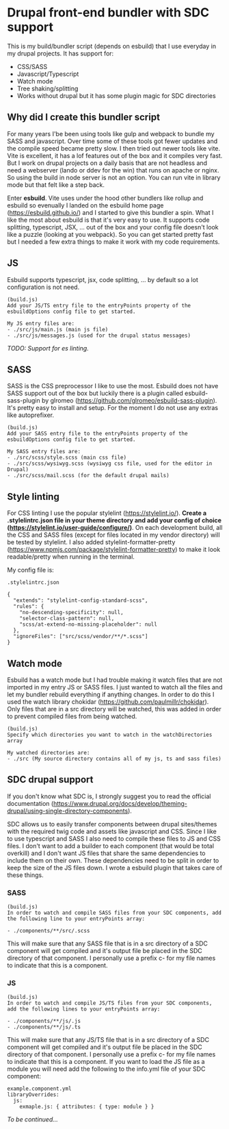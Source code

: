 # Drupal front-end bundler with SDC support
This is my build/bundler script (depends on esbuild) that I use everyday in my drupal projects.
It has support for:
- CSS/SASS
- Javascript/Typescript
- Watch mode
- Tree shaking/splitting
- Works without drupal but it has some plugin magic for SDC directories

## Why did I create this bundler script
For many years I'be been using tools like gulp and webpack to bundle my SASS and javascript. Over time some of these tools got fewer updates and the compile speed became pretty slow. I then tried out newer tools like vite. Vite is excellent, it has a lof features out of the box and it compiles very fast. But I work on drupal projects on a daily basis that are not headless and need a webserver (lando or ddev for the win) that runs on apache or nginx. So using the build in node server is not an option. You can run vite in library mode but that felt like a step back.

Enter **esbuild**. Vite uses under the hood other bundlers like rollup and esbuild so evenually I landed on the esbuild home page (https://esbuild.github.io/) and I started to give this bundler a spin. What I like the most about esbuild is that it's very easy to use. It supports code splitting, typescript, JSX, ... out of the box and your config file doesn't look like a puzzle (looking at you webpack). So you can get started pretty fast but I needed a few extra things to make it work with my code requirements.

## JS
Esbuild supports typescript, jsx, code splitting, ... by default so a lot configuration is not need.

```
(build.js)
Add your JS/TS entry file to the entryPoints property of the esbuildOptions config file to get started.

My JS entry files are:
- ./src/js/main.js (main js file)
- ./src/js/messages.js (used for the drupal status messages)
```

*TODO: Support for es linting.*

## SASS
SASS is the CSS preprocessor I like to use the most. Esbuild does not have SASS support out of the box but luckily there is a plugin called esbuild-sass-plugin by glromeo (https://github.com/glromeo/esbuild-sass-plugin). It's pretty easy to install and setup. For the moment I do not use any extras like autoprefixer.

```
(build.js)
Add your SASS entry file to the entryPoints property of the esbuildOptions config file to get started.

My SASS entry files are:
- ./src/scss/style.scss (main css file)
- ./src/scss/wysiwyg.scss (wysiwyg css file, used for the editor in Drupal)
- ./src/scss/mail.scss (for the default drupal mails)
```

## Style linting
For CSS linting I use the popular stylelint (https://stylelint.io/). **Create a .stylelintrc.json file in your theme directory and add your config of choice (https://stylelint.io/user-guide/configure/)**. On each development build, all the CSS and SASS files (except for files located in my vendor directory) will be tested by stylelint. I also added stylelint-formatter-pretty (https://www.npmjs.com/package/stylelint-formatter-pretty) to make it look readable/pretty when running in the terminal.

My config file is:

```
.stylelintrc.json

{
  "extends": "stylelint-config-standard-scss",
  "rules": {
    "no-descending-specificity": null,
    "selector-class-pattern": null,
    "scss/at-extend-no-missing-placeholder": null
  },
  "ignoreFiles": ["src/scss/vendor/**/*.scss"]
}
```

## Watch mode
Esbuild has a watch mode but I had trouble making it watch files that are not imported in my entry JS or SASS files. I just wanted to watch all the files and let my bundler rebuild everything if anything changes. In order to do this I used the watch library chokidar (https://github.com/paulmillr/chokidar). Only files that are in a src directory will be watched, this was added in order to prevent compiled files from being watched.

```
(build.js)
Specify which directories you want to watch in the watchDirectories array

My watched directories are:
- ./src (My source directory contains all of my js, ts and sass files)
```

## SDC drupal support
If you don't know what SDC is, I strongly suggest you to read the official documentation (https://www.drupal.org/docs/develop/theming-drupal/using-single-directory-components).

SDC allows us to easily transfer components between drupal sites/themes with the required twig code and assets like javascript and CSS. Since I like to use typescript and SASS I also need to compile these files to JS and CSS files. I don't want to add a builder to each component (that would be total overkill) and I don't want JS files that share the same dependencies to include them on their own. These dependencies need to be split in order to keep the size of the JS files down. I wrote a esbuild plugin that takes care of these things.

### SASS
```
(build.js)
In order to watch and compile SASS files from your SDC components, add the following line to your entryPoints array:

- ./components/**/src/.scss
```

This will make sure that any SASS file that is in a src directory of a SDC component will get compiled and it's output file be placed in the SDC directory of that component. I personally use a prefix c- for my file names to indicate that this is a component.

### JS
```
(build.js)
In order to watch and compile JS/TS files from your SDC components, add the following lines to your entryPoints array:

- ./components/**/js/.js
- ./components/**/js/.ts
```

This will make sure that any JS/TS file that is in a src directory of a SDC component will get compiled and it's output file be placed in the SDC directory of that component. I personally use a prefix c- for my file names to indicate that this is a component. If you want to load the JS file as a module you will need add the following to the info.yml file of your SDC component:

```
example.component.yml
libraryOverrides:
  js:
    exmaple.js: { attributes: { type: module } }
```

*To be continued...*
